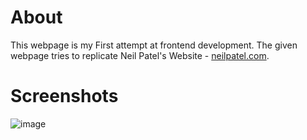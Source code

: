 # About

This webpage is my First attempt at frontend development. The given webpage tries to replicate Neil Patel's Website - [neilpatel.com](https://neilpatel.com).
<br>

# Screenshots

![image](https://github.com/Bhavyawahie/Neilpatel.com-Clone/assets/34278282/d1fc9e8e-3cff-4f54-ab87-04126ba9147e)
